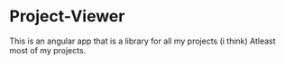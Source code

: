 # Project-Viewer
This is an angular app that is a library for all my projects (i think) Atleast most of my projects.
